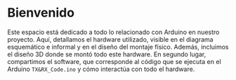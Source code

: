 # Bienvenido
Este espacio está dedicado a todo lo relacionado con Arduino en nuestro proyecto. Aquí, detallamos el hardware utilizado, visible en el diagrama esquemático e informal y en el diseño del montaje físico. Además, incluimos el diseño 3D donde se montó todo este hardware. En segundo lugar, compartimos el software, que corresponde al código que se ejecuta en el Arduino `TX&RX_Code.ino` y cómo interactúa con todo el hardware.
